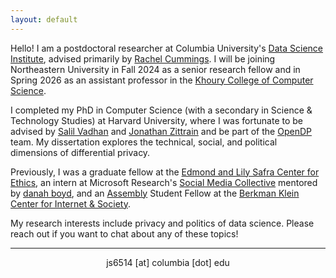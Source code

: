 ```yaml
---
layout: default
---
```


<!-- > **_Update:_** Text here -->

<!-- <img class="profile-custom" src="profile.png"> -->

Hello! I am a postdoctoral researcher at Columbia University's [Data Science Institute](https://datascience.columbia.edu/), advised primarily by [Rachel Cummings](https://rachelcummings.com/). I will be joining Northeastern University in Fall 2024 as a senior research fellow and in Spring 2026 as an assistant professor in the [Khoury College of Computer Science](https://www.khoury.northeastern.edu/). 
 
I completed my PhD in Computer Science (with a secondary in Science & Technology Studies) at Harvard University, where I was fortunate to be advised by [Salil Vadhan](https://salil.seas.harvard.edu/) and [Jonathan Zittrain](https://hls.harvard.edu/faculty/jonathan-l-zittrain/) and be part of the [OpenDP](https://opendp.org/) team. My dissertation explores the technical, social, and political dimensions of differential privacy.
 
Previously, I was a graduate fellow at the [Edmond and Lily Safra Center for Ethics](https://ethics.harvard.edu/), an intern at Microsoft Research's [Social Media Collective](https://socialmediacollective.org/) mentored by [danah boyd](http://www.danah.org/), and an [Assembly](https://www.bkmla.org/) Student Fellow at the [Berkman Klein Center for Internet & Society](https://cyber.harvard.edu/).
 
My research interests include privacy and politics of data science. Please reach out if you want to chat about any of these topics!

<hr>
<p align="center"><i class="fas fa-envelope"></i> js6514 [at] columbia [dot] edu <br/>

